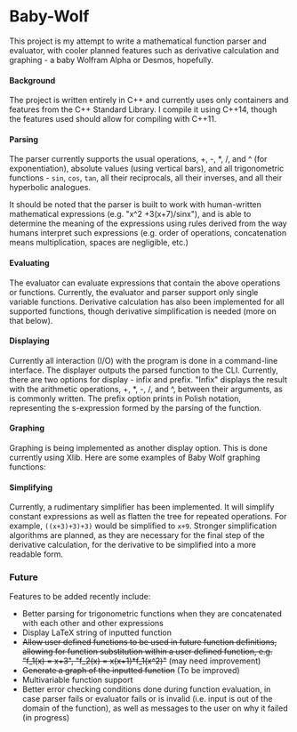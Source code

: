 # Baby-Wolf
This project is my attempt to write a mathematical function parser and evaluator, with cooler planned features such as derivative calculation and graphing - a baby Wolfram Alpha or Desmos, hopefully. 

#### Background ####
The project is written entirely in C++ and currently uses only containers and features from the C++ Standard Library. I compile it using C++14, though the features used should allow for compiling with C++11.

#### Parsing ####
The parser currently supports the usual operations, +, -, *, /, and ^ (for exponentiation), absolute values (using vertical bars), and all trigonometric functions - `sin`, `cos`, `tan`, all their reciprocals, all their inverses, and all their hyperbolic analogues. 

It should be noted that the parser is built to work with human-written mathematical expressions (e.g. "x^2 +3(x+7)/sinx"), and is able to determine the meaning of the expressions using rules derived from the way humans interpret such expressions (e.g. order of operations, concatenation means multiplication, spaces are negligible, etc.) 

#### Evaluating ####
The evaluator can evaluate expressions that contain the above operations or functions. Currently, the evaluator and parser support only single variable functions. Derivative calculation has also been implemented for all supported functions, though derivative simplification is needed (more on that below).

#### Displaying ####
Currently all interaction (I/O) with the program is done in a command-line interface. The displayer outputs the parsed function to the CLI. Currently, there are two options for display - infix and prefix. "Infix" displays the result with the arithmetic operations, +, *, -, /, and ^, between their arguments, as is commonly written. The prefix option prints in Polish notation, representing the s-expression formed by the parsing of the function.   

#### Graphing ####
Graphing is being implemented as another display option. This is done currently using Xlib. Here are some examples of Baby Wolf graphing functions:


#### Simplifying ####
Currently, a rudimentary simplifier has been implemented. It will simplify constant expressions as well as flatten the tree for repeated operations. For example, `((x+3)+3)+3)` would be simplified to `x+9`. Stronger simplification algorithms are planned, as they are necessary for the final step of the derivative calculation, for the derivative to be simplified into a more readable form. 

### Future ###
Features to be added recently include: 
- Better parsing for trigonometric functions when they are concatenated with each other and other expressions
- Display LaTeX string of inputted function
- ~~Allow user defined functions to be used in future function definitions, allowing for function substitution within a user defined function, e.g. "f_1(x) = x+3", "f_2(x) = x(x+1)*f_1(x^2)"~~ (may need improvement)
- ~~Generate a graph of the inputted function~~ (To be improved)
- Multivariable function support
- Better error checking conditions done during function evaluation, in case parser fails or evaluator fails or is invalid (i.e. input is out of the domain of the function), as well as messages to the user on why it failed (in progress)
